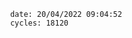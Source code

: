 

                date: 20/04/2022 09:04:52
                cycles: 18120

                         